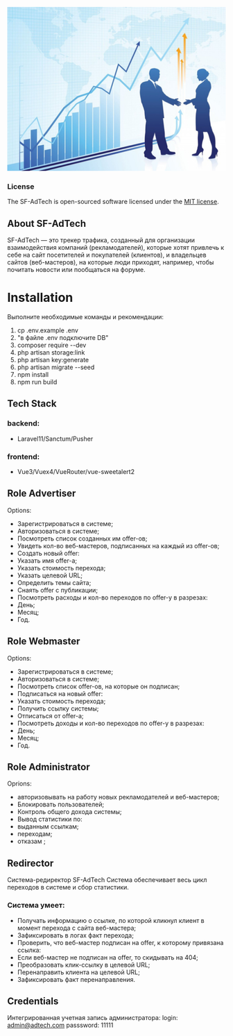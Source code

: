 ![title-logo](./public/img/title_logo.jpg)
### License
The SF-AdTech is open-sourced software licensed under the [MIT license](https://opensource.org/licenses/MIT).

## About SF-AdTech

SF-AdTech — это трекер трафика, созданный для организации взаимодействия компаний (рекламодателей), которые хотят привлечь к себе на сайт посетителей и покупателей (клиентов), и владельцев сайтов (веб-мастеров), на которые люди приходят, например, чтобы почитать новости или пообщаться на форуме.

# Installation
Выполните необходимые команды и рекомендации:

1. cp .env.example .env
2. "в файле .env подключите DB"
3. composer require --dev
4. php artisan storage:link
5. php artisan key:generate 
6. php artisan migrate --seed
7. npm install
8. npm run build

## Tech Stack
### backend:
* Laravel11/Sanctum/Pusher
### frontend:
* Vue3/Vuex4/VueRouter/vue-sweetalert2
  
## Role Advertiser
Options:
* Зарегистрироваться в системе;
* Авторизоваться в системе;
* Посмотреть список созданных им offer-ов;
* Увидеть кол-во веб-мастеров, подписанных на каждый из offer-ов;
* Создать новый offer:
* Указать имя offer-а;
* Указать стоимость перехода;
* Указать целевой URL;
* Определить темы сайта;
* Снаять offer c публикации;
* Посмотреть расходы и кол-во переходов по offer-у в разрезах:
* День;
* Месяц;
* Год.

## Role Webmaster
Options:
* Зарегистрироваться в системе;
* Авторизоваться в системе;
* Посмотреть список offer-ов, на которые он подписан;
* Подписаться на новый offer:
* Указать стоимость перехода;
* Получить ссылку системы;
* Отписаться от offer-а;
* Посмотреть доходы и кол-во переходов по offer-у в разрезах:
* День;
* Месяц;
* Год.

## Role Administrator
Oprions:
* авторизовывать на работу новых рекламодателей и веб-мастеров;
* Блокировать пользователей;
* Контроль общего дохода системы;
* Вывод статистики по:
* выданным ссылкам;
* переходам;
* отказам ;

## Redirector
Система-редиректор SF-AdTech
Система обеспечивает весь цикл переходов в системе и сбор статистики.

### Система умеет:

* Получать информацию о ссылке, по которой кликнул клиент в момент перехода с сайта веб-мастера;
* Зафиксировать в логах факт перехода;
* Проверить, что веб-мастер подписан на offer, к которому привязана ссылка:
* Если веб-мастер не подписан на offer, то скидывать на 404;
* Преобразовать клик-ссылку в целевой URL;
* Перенаправить клиента на целевой URL;
* Зафиксировать факт перенаправления.

## Сredentials
Интегрированная учетная запись администратора:
login: admin@adtech.com
passsword: 11111

